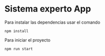 # Sistema experto App

Para instalar las dependencias usar el comando
```
npm install
```


Para iniciar el proyecto
```
npm run start
```